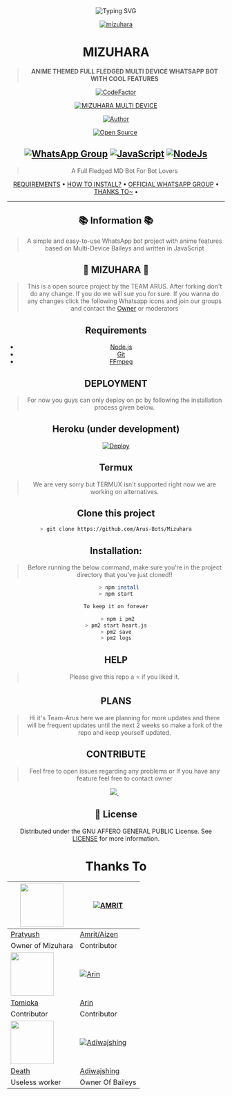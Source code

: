 <div align="center">
    <img
        src="https://readme-typing-svg.herokuapp.com?font=Supermercado+One&size=30&duration=4997&color=B8212C&background=FF673200&center=true&vCenter=true&lines=HI+I+AM+MIZUHARA;A+WHATSAPP+BOT+ON+BAILEYS+MULTI-DEVICE"
            alt="Typing SVG"
        />
    </a>
</p>

<div align="center">
<a href="https://c.tenor.com/G1jVjFnK_64AAAAC/chizuru-mizuhara.gif"><img src="https://c.tenor.com/G1jVjFnK_64AAAAC/chizuru-mizuhara.gif" alt="mizuhara" border="0"></a>

# MIZUHARA 
> **ANIME THEMED FULL FLEDGED MULTI DEVICE WHATSAPP BOT WITH COOL FEATURES**

[![CodeFactor](https://www.codefactor.io/repository/github/arus-bots/mizuhara/badge)](https://www.codefactor.io/repository/github/arus-bots/mizuhara)

</p>
<p align="center">
<a href="#"><img title="MIZUHARA MULTI DEVICE" src="https://img.shields.io/badge/MIZUHARA MULTI DEVICE-green?colorA=%23ff0000&colorB=%23017e40&style=for-the-badge"></a>
</p>
<p align="center">
<a href="https://github.com/pratyush4932"><img title="Author" src="https://img.shields.io/badge/Author-Pratyush-red.svg?style=for-the-badge&logo=github"></a>
</p>
<p align="center">
<a href="https://github.com/pratyush4932"><img title="Open Source" src="https://img.shields.io/badge/Open%20Source-%E2%99%A5%EF%B8%8F-blue.svg?style=for-the-badge"></a>
<a href="https://github.com/is7s7whs"><img title="" src="https://img.shields.io/badge/Maintained-YES-green.svg?style=for-the-badge"></a>
</p>


## [![WhatsApp Group](https://img.shields.io/badge/WhatsApp-25D366?style=for-the-badge&logo=whatsapp&logoColor=white)](https://chat.whatsapp.com/LN4mY3laHz61S1ybxHBeYd) [![JavaScript](https://img.shields.io/badge/JavaScript-FFFF00?style=for-the-badge&logo=javascript&logoColor=black)](https://js.org/) [![NodeJs](https://img.shields.io/badge/Node.js-43853D?style=for-the-badge&logo=node.js&logoColor=white)](https://nodejs.org/en/)
> A Full Fledged MD Bot For Bot Lovers <br>

<p align="center">
  <a href="https://github.com/Arus-Bots/Mizuhara#Requirements">REQUIREMENTS</a> •
  <a href="https://github.com/Arus-Bots/Mizuhara#Installation">HOW TO INSTALL?</a> •
  <a href="https://chat.whatsapp.com/LN4mY3laHz61S1ybxHBeYd"> OFFICIAL WHATSAPP GROUP</a> •
  <a href="https://github.com/Arus-Bots/Mizuhara#thanks-to">THANKS TO~</a> •
</p>
</div>


---

## 📚 Information 📚
> A simple and easy-to-use WhatsApp bot project with anime features based on Multi-Device Baileys and written in JavaScript

## 💙 MIZUHARA 💙
> This is a open source project by the TEAM ARUS. After forking don't do any change. If you do we will sue you for sure. If you wanna do any changes click the following Whatsapp icons and join our groups and contact the [Owner](https://wa.me/918231033230?text=Hi%20I%20Am%20From%20GitHub%20☺️) or moderators

## Requirements
* [Node.js](https://nodejs.org/en/)
* [Git](https://git-scm.com/downloads)
* [FFmpeg](https://ffmpeg.org/download.html)

## DEPLOYMENT
>For now you guys can only deploy on pc by following the installation process given below.

## Heroku (under development)
[![Deploy](https://www.herokucdn.com/deploy/button.png)](https://heroku.com/deploy)

## Termux
> We are very sorry but TERMUX isn't supported right now we are working on alternatives.

## Clone this project
```bash
> git clone https://github.com/Arus-Bots/Mizuhara
```

## Installation:

> Before running the below command, make sure you're in the project directory that
you've just cloned!!
```bash
  > npm install
> npm start

To keep it on forever

 > npm i pm2
> pm2 start heart.js
 > pm2 save 
> pm2 logs
```
## HELP
> Please give this repo a ⭐ if you liked it.

## PLANS
> Hi it's Team-Arus here we are planning for more updates and there will be frequent updates until the next 2 weeks so make a fork of the repo and keep yourself updated.

## CONTRIBUTE

> Feel free to open issues regarding any problems or
> If you have any feature feel free to contact owner
<a href="https://wa.me/918231033230?text=Hi%20I%20Am%20From%20GitHub%20☺️">
    <img src="https://img.shields.io/badge/WhatsApp-25D366?style=for-the-badge&logo=whatsapp&logoColor=white" />
  </a>&nbsp;&nbsp;

## 📄 License

Distributed under the GNU AFFERO GENERAL PUBLIC License. See [LICENSE](/LICENSE)
for more information.

# Thanks To
<a href="https://github.com/pratyush4932"><img src="https://github.com/pratyush4932.png?size=100" width="100" height="100"></a> | [![AMRIT](https://github.com/Amrit9304.png?size=100)](https://github.com/Amrit9304) 
---|---
[Pratyush](https://github.com/pratyush4932)  | [Amrit/Aizen](https://github.com/Amrit9304)
Owner of Mizuhara | Contributor |
<a href="https://github.com/iamherok"><img src="https://github.com/iamherok.png?size=100" width="100" height="100"></a> | [![Arin](https://github.com/Arin1601.png?size=100)](https://github.com/Arin1601) 
[Tomioka](https://github.com/iamherok)  | [Arin](https://github.com/Arin1601)
Contributor | Contributor |
<a href="https://github.com/Death-132"><img src="https://github.com/Death-132.png?size=100" width="100" height="100"></a> | [![Adiwajshing](https://github.com/adiwajshing.png?size=100)](https://github.com/adiwajshing)
[Death](https://github.com/Death-132)   | [Adiwajshing](https://github.com/adiwajshing)
Useless worker | Owner Of Baileys |
